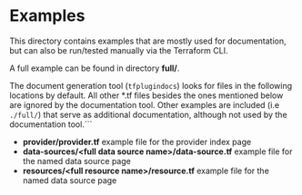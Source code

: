 # Examples

This directory contains examples that are mostly used for documentation, but can also be run/tested manually via the Terraform CLI.

A full example can be found in directory **full/**.

The document generation tool (`tfplugindocs`) looks for files in the following locations by default. All other *.tf files besides the ones mentioned below are ignored by the documentation tool. Other examples are included (i.e `./full/`) that serve as additional documentation, although not used by the documentation tool.```

* **provider/provider.tf** example file for the provider index page
* **data-sources/\<full data source name\>/data-source.tf** example file for the named data source page
* **resources/\<full resource name\>/resource.tf** example file for the named data source page
